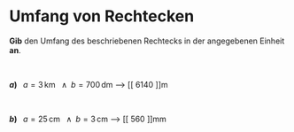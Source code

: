 <!--
version:  0.0.1

language: de

@style
input {
    text-align: center;
}
@end

formula: \carry   \textcolor{red}{\scriptsize #1}
formula: \digit   \rlap{\carry{#1}}\phantom{#2}#2
formula: \permil  \text{‰}

import: https://raw.githubusercontent.com/LiaTemplates/Tikz-Jax/main/README.md

script: https://cdn.jsdelivr.net/gh/LiaTemplates/Tikz-Jax@main/dist/index.js


tags: Rechteck, Einheiten, Länge, Fläche, Umfang, leicht, niedrig, Angeben

comment: Berechne den Umfang einer rechteckigen Fläche.

author: Martin Lommatzsch

-->




# Umfang von Rechtecken


**Gib** den Umfang des beschriebenen Rechtecks in der angegebenen Einheit **an**.

<br>


__$a)\;\;$__ $a=3\,$km $\;\;\wedge\;\; b=700\,$dm
--> [[  6140  ]]m

<br>

__$b)\;\;$__ $a=25\,$cm $\;\;\wedge\;\; b=3\,$cm
--> [[  560   ]]mm








<br>
<br>
<br>
<br>
<br>